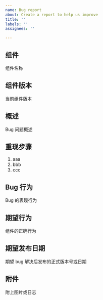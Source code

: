 ```yaml
---
name: Bug report
about: Create a report to help us improve
title: ''
labels: ''
assignees: ''

---
```


## 组件

组件名称

## 组件版本

当前组件版本

## 概述

Bug 问题概述

## 重现步骤

1. aaa
2. bbb
3. ccc

## Bug 行为

Bug 的表现行为

## 期望行为

组件的正确行为

## 期望发布日期

期望 bug 解决后发布的正式版本号或日期

## 附件

附上图片或日志
